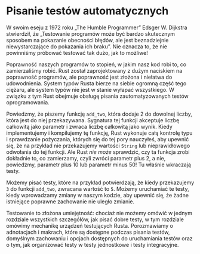 # Pisanie testów automatycznych

W swoim eseju z 1972 roku „The Humble Programmer” Edsger W. Dijkstra stwierdził, że
„Testowanie programów może być bardzo skutecznym sposobem na pokazanie obecności błędów, ale
jest beznadziejnie niewystarczające do pokazania ich braku”. Nie oznacza to, że
nie powinniśmy próbować testować tak dużo, jak to możliwe!

Poprawność naszych programów to stopień, w jakim nasz kod robi to, co zamierzaliśmy
robić. Rust został zaprojektowany z dużym naciskiem na poprawność
programów, ale poprawność jest złożona i niełatwa do udowodnienia. System
typów Rusta bierze na siebie ogromną część tego ciężaru, ale system typów nie jest w stanie
wyłapać wszystkiego. W związku z tym Rust obejmuje obsługę pisania zautomatyzowanych testów oprogramowania.

Powiedzmy, że piszemy funkcję `add_two`, która dodaje 2 do dowolnej liczby, która jest do niej przekazywana. Sygnatura tej funkcji akceptuje liczbę całkowitą jako parametr i zwraca
liczbę całkowitą jako wynik. Kiedy implementujemy i kompilujemy tę funkcję, Rust wykonuje całą
kontrolę typu i sprawdzanie pożyczania, których się do tej pory nauczyłeś, aby upewnić się,
że na przykład nie przekazujemy wartości `String` lub nieprawidłowego odwołania
do tej funkcji. Ale Rust *nie może* sprawdzić, czy ta funkcja zrobi dokładnie to,
co zamierzamy, czyli zwróci parametr plus 2, a nie, powiedzmy,
parametr plus 10 lub parametr minus 50! Tu właśnie wkraczają testy.

Możemy pisać testy, które na przykład potwierdzają, że kiedy przekazujemy `3` do funkcji
`add_two`, zwracana wartość to `5`. Możemy uruchamiać te testy, kiedy
wprowadzamy zmiany w naszym kodzie, aby upewnić się, że żadne istniejące poprawne zachowanie nie uległo
zmianie.

Testowanie to złożona umiejętność: chociaż nie możemy omówić w jednym rozdziale wszystkich szczegółów,
jak pisać dobre testy, w tym rozdziale omówimy mechanikę
urządzeń testujących Rusta. Porozmawiamy o adnotacjach i makrach,
które są dostępne podczas pisania testów, domyślnym zachowaniu i opcjach
dostępnych do uruchamiania testów oraz o tym, jak organizować testy w testy jednostkowe i
testy integracyjne.
